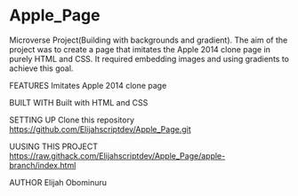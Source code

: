 # Apple_Page
Microverse Project(Building with backgrounds and gradient). The aim of the project was to create a page that imitates the Apple 2014 clone page in purely HTML and CSS. It required embedding images and using gradients to achieve this goal.

FEATURES
Imitates Apple 2014 clone page

BUILT WITH
Built with HTML and CSS

SETTING UP
Clone this repository https://github.com/Elijahscriptdev/Apple_Page.git

UUSING THIS PROJECT  https://raw.githack.com/Elijahscriptdev/Apple_Page/apple-branch/index.html

AUTHOR
Elijah Obominuru
